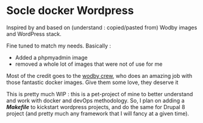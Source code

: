 # Socle docker Wordpress

Inspired by and based on (understand : copied/pasted from) Wodby images and WordPress stack.

Fine tuned to match my needs. Basically :

- Added a phpmyadmin image
- removed a whole lot of images that were not of use for me

Most of the credit goes to the [wodby crew](https://wodby.com/), who does an amazing job with those fantastic docker images. Give them some love, they deserve it

This is pretty much WIP : this is a pet-project of mine to better understand and work with docker and devOps methodology. So, I plan on adding a **_Makefile_** to kickstart wordpress projects, and do the same for Drupal 8 project (and pretty much any framework that I will fancy at a given time).